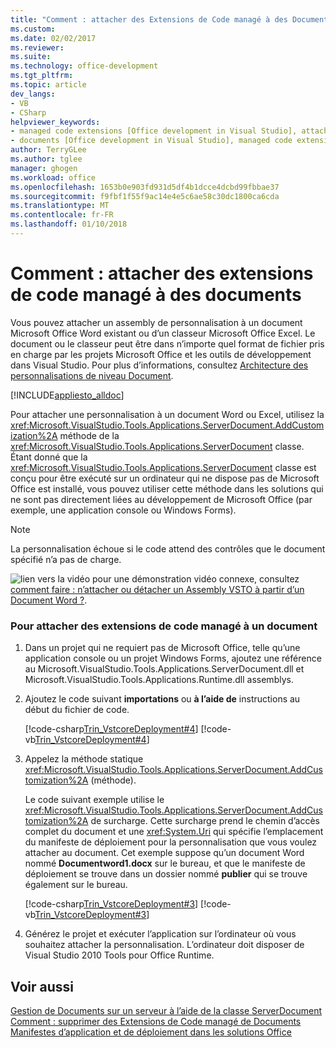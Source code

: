 ```yaml
---
title: "Comment : attacher des Extensions de Code managé à des Documents | Documents Microsoft"
ms.custom: 
ms.date: 02/02/2017
ms.reviewer: 
ms.suite: 
ms.technology: office-development
ms.tgt_pltfrm: 
ms.topic: article
dev_langs:
- VB
- CSharp
helpviewer_keywords:
- managed code extensions [Office development in Visual Studio], attaching
- documents [Office development in Visual Studio], managed code extensions
author: TerryGLee
ms.author: tglee
manager: ghogen
ms.workload: office
ms.openlocfilehash: 1653b0e903fd931d5df4b1dcce4dcbd99fbbae37
ms.sourcegitcommit: f9fbf1f55f9ac14e4e5c6ae58c30dc1800ca6cda
ms.translationtype: MT
ms.contentlocale: fr-FR
ms.lasthandoff: 01/10/2018
---
```

# <a name="how-to-attach-managed-code-extensions-to-documents"></a>Comment : attacher des extensions de code managé à des documents
  Vous pouvez attacher un assembly de personnalisation à un document Microsoft Office Word existant ou d’un classeur Microsoft Office Excel. Le document ou le classeur peut être dans n’importe quel format de fichier pris en charge par les projets Microsoft Office et les outils de développement dans Visual Studio. Pour plus d’informations, consultez [Architecture des personnalisations de niveau Document](../vsto/architecture-of-document-level-customizations.md).  
  
 [!INCLUDE[appliesto_alldoc](../vsto/includes/appliesto-alldoc-md.md)]  
  
 Pour attacher une personnalisation à un document Word ou Excel, utilisez la <xref:Microsoft.VisualStudio.Tools.Applications.ServerDocument.AddCustomization%2A> méthode de la <xref:Microsoft.VisualStudio.Tools.Applications.ServerDocument> classe. Étant donné que la <xref:Microsoft.VisualStudio.Tools.Applications.ServerDocument> classe est conçu pour être exécuté sur un ordinateur qui ne dispose pas de Microsoft Office est installé, vous pouvez utiliser cette méthode dans les solutions qui ne sont pas directement liées au développement de Microsoft Office (par exemple, une application console ou Windows Forms).  
  
> [!NOTE]  
>  La personnalisation échoue si le code attend des contrôles que le document spécifié n’a pas de charge.  
  
 ![lien vers la vidéo](../vsto/media/playvideo.gif "lien vidéo") pour une démonstration vidéo connexe, consultez [comment faire : n’attacher ou détacher un Assembly VSTO à partir d’un Document Word ?](http://go.microsoft.com/fwlink/?LinkId=136782).  
  
### <a name="to-attach-managed-code-extensions-to-a-document"></a>Pour attacher des extensions de code managé à un document  
  
1.  Dans un projet qui ne requiert pas de Microsoft Office, telle qu’une application console ou un projet Windows Forms, ajoutez une référence au Microsoft.VisualStudio.Tools.Applications.ServerDocument.dll et Microsoft.VisualStudio.Tools.Applications.Runtime.dll assemblys.  
  
2.  Ajoutez le code suivant **importations** ou **à l’aide de** instructions au début du fichier de code.  
  
     [!code-csharp[Trin_VstcoreDeployment#4](../vsto/codesnippet/CSharp/Trin_VstcoreDeploymentCS/Program.cs#4)]
     [!code-vb[Trin_VstcoreDeployment#4](../vsto/codesnippet/VisualBasic/Trin_VstcoreDeploymentVB/Program.vb#4)]  
  
3.  Appelez la méthode statique <xref:Microsoft.VisualStudio.Tools.Applications.ServerDocument.AddCustomization%2A> (méthode).  
  
     Le code suivant exemple utilise le <xref:Microsoft.VisualStudio.Tools.Applications.ServerDocument.AddCustomization%2A> de surcharge. Cette surcharge prend le chemin d’accès complet du document et une <xref:System.Uri> qui spécifie l’emplacement du manifeste de déploiement pour la personnalisation que vous voulez attacher au document. Cet exemple suppose qu’un document Word nommé **Documentword1.docx** sur le bureau, et que le manifeste de déploiement se trouve dans un dossier nommé **publier** qui se trouve également sur le bureau.  
  
     [!code-csharp[Trin_VstcoreDeployment#3](../vsto/codesnippet/CSharp/Trin_VstcoreDeploymentCS/Program.cs#3)]
     [!code-vb[Trin_VstcoreDeployment#3](../vsto/codesnippet/VisualBasic/Trin_VstcoreDeploymentVB/Program.vb#3)]  
  
4.  Générez le projet et exécuter l’application sur l’ordinateur où vous souhaitez attacher la personnalisation. L’ordinateur doit disposer de Visual Studio 2010 Tools pour Office Runtime.  
  
## <a name="see-also"></a>Voir aussi  
 [Gestion de Documents sur un serveur à l’aide de la classe ServerDocument](../vsto/managing-documents-on-a-server-by-using-the-serverdocument-class.md)   
 [Comment : supprimer des Extensions de Code managé de Documents](../vsto/how-to-remove-managed-code-extensions-from-documents.md)   
 [Manifestes d’application et de déploiement dans les solutions Office](../vsto/application-and-deployment-manifests-in-office-solutions.md)  
  